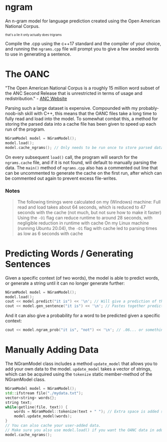 # ngram
An n-gram model for language prediction created using the Open American National Corpus.

<sup><sub>that's a lie it only actually does trigrams</sub></sup>

Compile the .cpp using the c++17 standard and the compiler of your choice, and running the `ngrams.cpp` file will prompt you to give a few seeded words to use in generating a sentence.

# The OANC
"The Open American National Corpus is a roughly 15 million word subset of the ANC Second Release that is unrestricted in terms of usage and redistribution." - [ANC Website](https://anc.org/data/oanc/)

Parsing such a large dataset is expensive. Compounded with my probably-noob-ish skill with C++, this means that the OANC files take a long time to fully read and load into the model. To somewhat combat this, a method for storing the parsed data into a cache file has been given to speed up each run of the program.
```cpp
NGramModel model = NGramModel();
model.load();
model.cache_ngrams(); // Only needs to be run once to store parsed data.
```
On every subsequent `load()` call, the program will search for the `ngrams.cache` file, and if it is not found, will default to manually parsing the data. The `main()` method of `ngrams.cpp` also has a commented out line that can be uncommented to generate the cache on the first run, after which can be commented out again to prevent excess file-writes.

### Notes
> The following timings were calculated on my (Windows) machine:
> Full read and load takes about 64 seconds, which is reduced to 47 seconds with the cache (not much, but not sure how to make it faster)
> Using the `-O1` flag can reduce runtime to around 28 seconds, with negligible reduction in runtime with cache
> On my Linux machine (running Ubuntu 20.04), the `-O1` flag with cache led to parsing times as low as 6 seconds with cache

# Predicting Words / Generating Sentences
Given a specific context (of two words), the model is able to predict words, or generate a string until it can no longer generate further:
```cpp
NGramModel model = NGramModel();
model.load();
cout << model.predict("it is") << '\n'; // Will give a prediction of the next word.
cout << model.gen_sentence("it is") << '\n'; // Pastes together predictions until it cannot anymore.
```
And it can also give a probability for a word to be predicted given a specific context:
```cpp
cout << model.ngram_prob("it is", "not") << '\n'; // .06... or something
```

# Manually Adding Data
The NGramModel class includes a method `update_model` that allows you to add your own data to the model. `update_model` takes a vector of strings, which can be acquired using the `tokenize` static member-method of the NGramModel class.
```cpp
NGramModel model = NGramModel();
std::ifstream file("./mydata.txt");
vector<string> words{};
string text;
while(getline(file, text)) {
    words = NGramModel::tokenize(text + " "); // Extra space is added so tokenize can find last word.
    model.update_model(words);
}
// You can also cache your user-added data.
// Make sure you also use model.load() if you want the OANC data in addition to your data.
model.cache_ngrams();
```